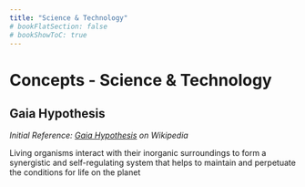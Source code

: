 ```yaml
---
title: "Science & Technology"
# bookFlatSection: false
# bookShowToC: true
---
```


# Concepts - Science & Technology

## Gaia Hypothesis
*Initial Reference: [Gaia Hypothesis](https://en.wikipedia.org/wiki/Gaia_hypothesis) on Wikipedia*

Living organisms interact with their inorganic surroundings to form a synergistic and self-regulating system that helps to maintain and perpetuate the conditions for life on the planet
